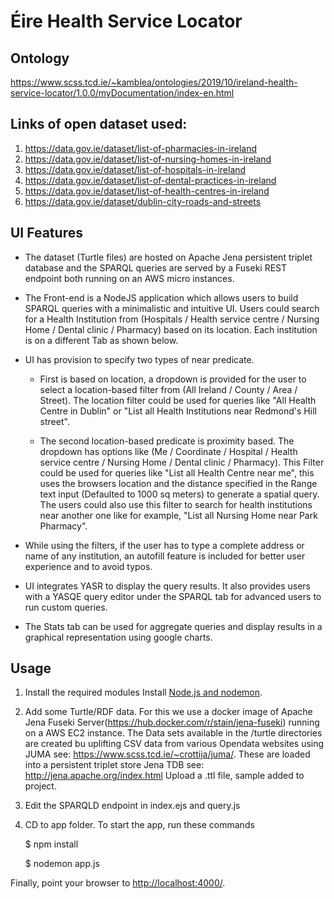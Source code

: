 # Éire Health Service Locator
## Ontology
https://www.scss.tcd.ie/~kamblea/ontologies/2019/10/ireland-health-service-locator/1.0.0/myDocumentation/index-en.html
## Links of open dataset used:

1. https://data.gov.ie/dataset/list-of-pharmacies-in-ireland
2. https://data.gov.ie/dataset/list-of-nursing-homes-in-ireland
3. https://data.gov.ie/dataset/list-of-hospitals-in-ireland
4. https://data.gov.ie/dataset/list-of-dental-practices-in-ireland
5. https://data.gov.ie/dataset/list-of-health-centres-in-ireland
6. https://data.gov.ie/dataset/dublin-city-roads-and-streets
 
## UI Features
* The dataset (Turtle files) are hosted on Apache Jena persistent triplet database and the SPARQL queries are served by a Fuseki REST endpoint both running on an AWS micro instances.

* The Front-end is a NodeJS application which allows users to build SPARQL queries with a minimalistic and intuitive UI.
Users could search for a Health Institution from (Hospitals / Health service centre / Nursing Home / Dental clinic / Pharmacy) based on its location. Each institution is on a different Tab as shown below.

* UI has provision to specify two types of near predicate.
  * First is based on location, a dropdown is provided for the user to select a location-based filter from (All Ireland / County / Area / Street). The location filter could be used for queries like "All Health Centre in Dublin" or "List all Health Institutions near Redmond's Hill street".

  * The second location-based predicate is proximity based. The dropdown has options like (Me / Coordinate / Hospital / Health service centre / Nursing Home / Dental clinic / Pharmacy). This Filter could be used for queries like "List all Health Centre near me", this uses the browsers location and the distance specified in the Range text input (Defaulted to 1000 sq meters) to generate a spatial query. The users could also use this filter to search for health institutions near another one like for example, "List all Nursing Home near Park Pharmacy".

* While using the filters, if the user has to type a complete address or name of any institution, an autofill feature is included for better user experience and to avoid typos.

* UI integrates YASR to display the query results. It also provides users with a YASQE query editor under the SPARQL tab for advanced users to run custom queries.

* The Stats tab can be used for aggregate queries and display results in a graphical representation using google charts.

## Usage
1) Install the required modules
Install [Node.js and nodemon](http://nodejs.org).

2) Add some Turtle/RDF data. 
For this we use a docker image of Apache Jena Fuseki Server(https://hub.docker.com/r/stain/jena-fuseki) running on a AWS EC2 instance. The Data sets available in the /turtle directories are created bu uplifting CSV data from various Opendata websites using JUMA see: https://www.scss.tcd.ie/~crottija/juma/. These are loaded into a persistent triplet store Jena TDB see: http://jena.apache.org/index.html
Upload a .ttl file, sample added to project.

3) Edit the SPARQLD endpoint in index.ejs and query.js

4) CD to app folder. To start the app, run these commands

    $ npm install
    
    $ nodemon app.js

Finally, point your browser to
[http://localhost:4000/](http://localhost:4000/).
